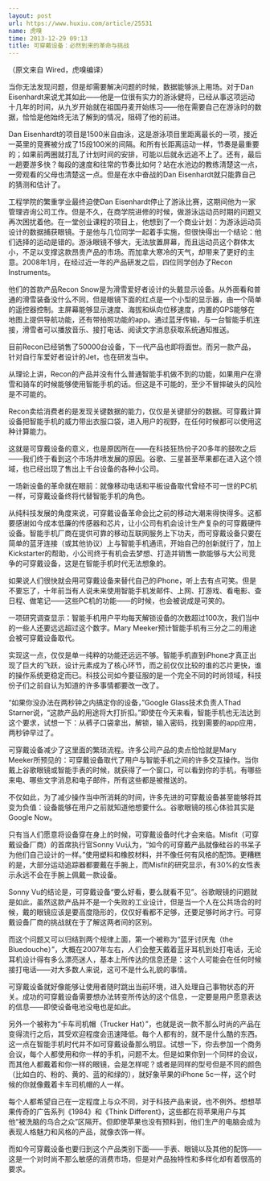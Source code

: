 ```yaml
---
layout: post
url: https://www.huxiu.com/article/25531
name: 虎嗅
time: 2013-12-29 09:13
title: 可穿戴设备：必然到来的革命与挑战
---
```

（原文来自 Wired，虎嗅编译）

当你无法发现问题，但是却需要解决问题的时候，数据能够派上用场。对于Dan Eisenhardt来说尤其如此——他是一位很有实力的游泳健将，已经从事这项运动十几年的时间，从九岁开始就在祖国丹麦开始练习——他在需要自己在游泳时的数据，恰恰是他始终无法了解到的情况，阻碍了他的前进。

Dan Eisenhardt的项目是1500米自由泳，这是游泳项目里距离最长的一项，接近一英里的竞赛被分成了15段100米的间隔。和所有长距离运动一样，节奏是最重要的；如果前两圈就打乱了计划时间的安排，可能以后就永远追不上了。还有，最后一趟要游多快？每段的速度和往常的节奏比如何？站在水池边的教练清楚这一点，一旁观看的父母也清楚这一点。但是在水中奋战的Dan Eisenhardt就只能靠自己的猜测和估计了。

工程学院的繁重学业最终迫使Dan Eisenhardt停止了游泳比赛，这期间他为一家管理咨询公司工作。但是不久，在商学院进修的时候，做游泳运动员时期的问题又再次困扰着他。在一堂创业课程的项目上，他想到了一个商业计划：为游泳运动员设计的数据捕获眼镜。于是他与几位同学一起着手实施，但很快得出一个结论：他们选择的运动是错的。游泳眼镜不够大，无法放置屏幕，而且运动员这个群体太小，不足以支撑这款昂贵产品的市场。而加拿大寒冷的天气，却带来了更好的主意。2008年1月，在经过近一年的产品研发之后，四位同学创办了Recon Instruments。

他们的首款产品Recon Snow是为滑雪爱好者设计的头戴显示设备。从外面看和普通的滑雪装备没什么不同，但是眼镜下面的红点是一个小型的显示器，由一个简单的遥控器控制。主屏幕能够显示速度、海拔和纵向位移速度，内置的GPS能够在地图上提供导航功能，还有带拍照功能的app。通过蓝牙传输，与一台智能手机连接，滑雪者可以播放音乐、接打电话、阅读文字消息获取系统通知推送。

目前Recon已经销售了50000台设备，下一代产品也即将面世。而另一款产品，针对自行车爱好者设计的Jet，也在研发当中。

从理论上讲，Recon的产品并没有什么普通智能手机做不到的功能，如果用户在滑雪和骑车的时候能够使用智能手机的话。但这是不可能的，至少不冒摔破头的风险是不可能的。

Recon卖给消费者的是发现关键数据的能力，仅仅是关键部分的数据。可穿戴计算设备把智能手机的威力带出衣服口袋，进入用户的视野，在任何时候都可以使用这种计算能力。

这就是可穿戴设备的意义，也是原因所在——在科技狂热份子20多年的鼓吹之后——我们终于看到这个市场井喷发展的原因。谷歌、三星甚至苹果都在进入这个领域，也已经出现了售出上千台设备的各种小公司。

一场新设备的革命就在眼前：就像移动电话和平板设备取代曾经不可一世的PC机一样，可穿戴设备终将代替智能手机的角色。

从纯科技发展的角度来说，可穿戴设备革命会比之前的移动大潮来得快得多。这都要感谢如今成本低廉的传感器和芯片，让小公司有机会设计生产复杂的可穿戴硬件设备。智能手机厂商在提供可靠的移动互联网服务上下功夫，而可穿戴设备只要在简单的蓝牙连接（或其他协议）上与智能手机通讯，开始自己的创新就行了，加上Kickstarter的帮助，小公司终于有机会去梦想、打造并销售一款能够与大公司竞争的可穿戴设备，这是在智能手机时代无法想象的。

如果说人们很快就会用可穿戴设备来替代自己的iPhone，听上去有点可笑。但是不要忘了，十年前当有人说未来使用智能手机发邮件、上网、打游戏、看电影、查日程、做笔记——这些PC机的功能——的时候，也会被说成是可笑的。

一项研究调查显示：智能手机用户平均每天解锁设备的次数超过100次，我们当中的一些人还要远远超过这个数字。Mary Meeker预计智能手机有三分之二的用途会被可穿戴设备取代。

实现这一点，仅仅是单一纯粹的功能还远远不够。智能手机直到iPhone才真正出现了巨大的飞跃，设计元素成为了核心环节，而之前仅仅比较的谁的芯片更快，谁的操作系统更稳定而已。科技公司如今要征服的是一个完全不同的时尚领域，科技份子们之前自认为知道的许多事情都要改一改了。

“如果你没办法在两秒钟之内搞定你的设备，”Google Glass技术负责人Thad Starner说，“这款产品的用途将大打折扣。”即使在今天来看，智能手机也无法达到这个要求，试想一下：从裤子口袋拿出，解锁，输入密码，找到需要的app应用，两秒钟早过了。

可穿戴设备减少了这里面的繁琐流程。许多公司产品的卖点恰恰就是Mary Meeker所预见的：可穿戴设备取代了用户与智能手机之间的许多交互操作。当你戴上谷歌眼镜或智能手表的时候，就获得了一个窗口，可以看到你的手机，有哪些来电、哪些文字消息和电子邮件，所有这些都是被推送的。

不仅如此，为了减少操作当中所消耗的时间，许多先进的可穿戴设备甚至能够将其变为负值：设备能够在用户之前就知道他想要什么。谷歌眼镜的核心体验其实是Google Now。

只有当人们愿意将设备穿在身上的时候，可穿戴设备时代才会来临。Misfit（可穿戴设备厂商）的首席执行官Sonny Vu认为，“如今的可穿戴产品就像硅谷的书呆子为他们自己设计的一样。”使用塑料和橡胶材料，并不像任何有风格的配饰。更糟糕的是，大部分运动追踪器都要戴在手腕上，而Misfit的研究显示，有30%的女性表示永远不会在手腕上佩戴一款设备。

Sonny Vu的结论是，可穿戴设备“要么好看，要么就看不见”。谷歌眼镜的问题就是如此，虽然这款产品并不是一个失败的工业设计，但是当一个人在公共场合的时候，戴的眼镜应该是要高度隐形的，仅仅好看都不足够，还要足够时尚才行。可穿戴设备厂商的挑战就在于了解这两者间的区别。

而这个问题又可以归结到两个规律上面，第一个被称为“蓝牙讨厌鬼（the Bluedouche）”，大概在2007年左右，人们会整天戴着蓝牙耳机到处打电话，无论耳机设计得有多么漂亮迷人，基本上所传达的信息还是：这个人可能会在任何时候接打电话——对大多数人来说，这可不是什么礼貌的事情。

可穿戴设备就好像能够让使用者随时跳出当前环境，进入处理自己事物状态的开关。成功的可穿戴设备需要想办法转变所传达的这个信息，一定要是用户愿意表达的信息——即使设备电池没电也是如此。

另外一个被称为“卡车司机帽（Trucker Hat）”，也就是说一款不那么时尚的产品在变得流行之后，其受欢迎程度会迅速降低。每个人都有的，就不是什么酷的东西。这一点在智能手机时代并不如可穿戴设备那么明显。试想一下，你去参加一个商务会议，每个人都使用和你一样的手机，问题不太。但是如果你到一个同样的会议，而其他人都戴着和你一样的眼镜，会是怎样呢？或者是同样的型号但是不同的颜色（比如白的、粉的、黄的、蓝的和绿的），就好象苹果的iPhone 5c一样，这个时候的你就像戴着卡车司机帽的人一样。

每个人都希望自己在一定程度上与众不同，对于科技产品来说，也不例外。想想苹果传奇的广告系列《1984》和《Think Different》，这些都在将苹果用户与其他“被洗脑的乌合之众”区隔开。但即使苹果也没有预料到，他们生产的电脑会成为表现人格魅力和风格的产品，就像衣饰一样。

而如今可穿戴设备也要归到这个产品类别下面——手表、眼镜以及其他的配饰——这是一个对时尚不那么敏感的消费市场，但是对产品独特性和多样化却有着很高的要求。

